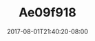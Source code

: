 ---
title: Ae09f918
date: 2017-08-01T21:40:20-08:00
draft: false
location: Oregon Coast
img_url: https://d17enza3bfujl8.cloudfront.net/ae09f918.jpg
original_fn: ""
tags:
- Oregon Coast
- landscapes

---